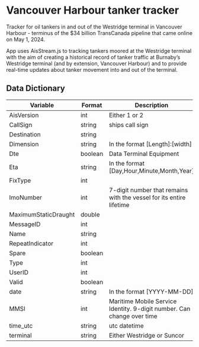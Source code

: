 # Vancouver Harbour tanker tracker

Tracker for oil tankers in and out of the Westridge terminal in Vancouver Harbour - terminus of the $34 billion TransCanada pipeline that came online on May 1, 2024.

App uses AisStream.js to tracking tankers moored at the Westridge terminal with the aim of creating a historical record of tanker traffic at Burnaby’s Westridge terminal (and by extension, Vancouver Harbour) and to provide real-time updates about tanker movement into and out of the terminal.

## Data Dictionary

| Variable | Format | Description |
| --- | --- | --- |
| AisVersion | int | Either 1 or 2 |
| CallSign | string | ships call sign |
| Destination | string | |
| Dimension | string | In the format [Length]:[width] |
| Dte | boolean | Data Terminal Equipment |
| Eta | string | In the format [Day,Hour,Minute,Month,Year] |
| FixType | int | |
| ImoNumber | int | 7-digit number that remains with the vessel for its entire lifetime |
| MaximumStaticDraught | double | |
| MessageID | int |  |
| Name | string | |
| RepeatIndicator | int  |
| Spare | boolean | |
| Type | int | |
| UserID | int | |
| Valid| boolean | |
| date | string | In the format [YYYY-MM-DD] |
| MMSI | int | Maritime Mobile Service Identity. 9-digit number. Can change over time |
| time_utc | string | utc datetime |
| terminal | string | Either Westridge or Suncor |